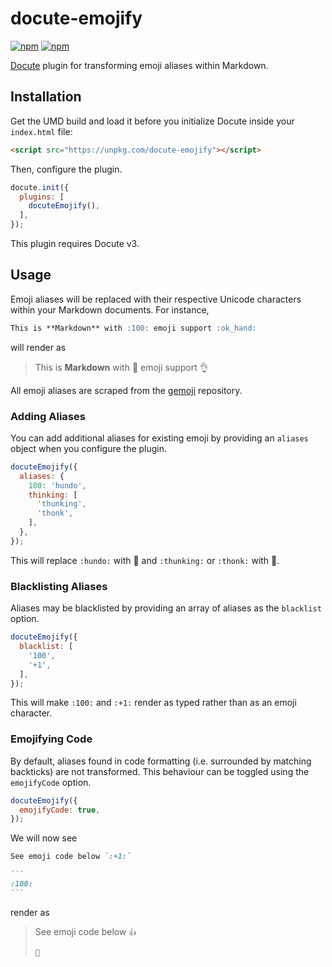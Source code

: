 # docute-emojify
[![npm](https://img.shields.io/npm/v/docute-emojify.svg?style=flat-square)](https://www.npmjs.com/package/docute-emojify)
[![npm](https://img.shields.io/npm/dm/docute-emojify.svg?style=flat-square)](https://www.npmjs.com/package/docute-emojify)

[Docute](https://v3.docute.org) plugin for transforming emoji aliases within Markdown.

## Installation
Get the UMD build and load it before you initialize Docute inside your `index.html` file:

```html
<script src="https://unpkg.com/docute-emojify"></script>
```

Then, configure the plugin.

```js
docute.init({
  plugins: [
    docuteEmojify(),
  ],
});
```

This plugin requires Docute v3.

## Usage
Emoji aliases will be replaced with their respective Unicode characters within your Markdown documents. For instance,

```markdown
This is **Markdown** with :100: emoji support :ok_hand:
```

will render as

> This is **Markdown** with 💯 emoji support 👌

All emoji aliases are scraped from the [gemoji](https://github.com/github/gemoji) repository.

### Adding Aliases
You can add additional aliases for existing emoji by providing an `aliases` object when you configure the plugin.

```js
docuteEmojify({
  aliases: {
    100: 'hundo',
    thinking: [
      'thunking',
      'thonk',
    ],
  },
});
```

This will replace `:hundo:` with 💯 and `:thunking:` or `:thonk:` with 🤔.

### Blacklisting Aliases
Aliases may be blacklisted by providing an array of aliases as the `blacklist` option.

```js
docuteEmojify({
  blacklist: [
    '100',
    '+1',
  ],
});
```

This will make `:100:` and `:+1:` render as typed rather than as an emoji character.

### Emojifying Code
By default, aliases found in code formatting (i.e. surrounded by matching backticks) are not transformed. This behaviour can be toggled using the `emojifyCode` option.

```js
docuteEmojify({
  emojifyCode: true,
});
```

We will now see

````markdown
See emoji code below `:+1:`

```
:100:
```
````

render as

> See emoji code below `👍`
>
> ```
> 💯
> ```
